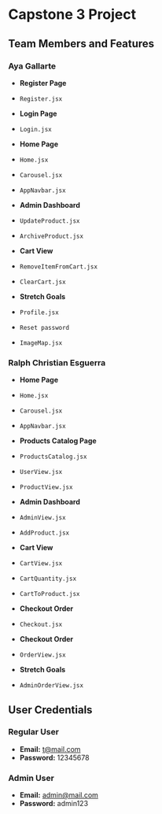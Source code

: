 # Capstone 3 Project

## Team Members and Features

### Aya Gallarte

- **Register Page**
- `Register.jsx`

- **Login Page**
- `Login.jsx`

- **Home Page**
- `Home.jsx`
- `Carousel.jsx`
- `AppNavbar.jsx`

- **Admin Dashboard**
- `UpdateProduct.jsx`
- `ArchiveProduct.jsx`

- **Cart View**
- `RemoveItemFromCart.jsx`
- `ClearCart.jsx`

- **Stretch Goals**
- `Profile.jsx`
- `Reset password`
- `ImageMap.jsx`


### Ralph Christian Esguerra

- **Home Page**
- `Home.jsx`
- `Carousel.jsx`
- `AppNavbar.jsx`

- **Products Catalog Page**
- `ProductsCatalog.jsx`
- `UserView.jsx`
- `ProductView.jsx`

- **Admin Dashboard**
- `AdminView.jsx`
- `AddProduct.jsx`

- **Cart View**
- `CartView.jsx`
- `CartQuantity.jsx`
- `CartToProduct.jsx`

- **Checkout Order**
- `Checkout.jsx`

- **Checkout Order**
- `OrderView.jsx`

- **Stretch Goals**
- `AdminOrderView.jsx`


## User Credentials

### Regular User
- **Email:** t@mail.com
- **Password:** 12345678

### Admin User
- **Email:** admin@mail.com
- **Password:** admin123
